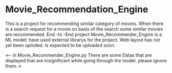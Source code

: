# Movie_Recommendation_Engine
This is a project for recommending similar category of movies. When there is a search request for a movie on basis of the search some similar movies are recommended.
End -to -End project
Movie_Recommender_Engine is a ML model: have used external librarys for the project.
Web layout has not yet been uploded. Is expected to be uploaded soon.


<-- in Movie_Recommender_Engine.py There are some Datas that are displayed that are insignificant while going through the model. please ignore them.->
